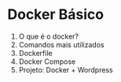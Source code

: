 # Docker Básico

1.  O que é o docker?
2.  Comandos mais utilizados
3.  Dockerfile
4.  Docker Compose
5.  Projeto: Docker + Wordpress
